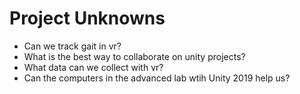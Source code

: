 # Project Unknowns
* Can we track gait in vr?
* What is the best way to collaborate on unity projects?
* What data can we collect with vr?
* Can the computers in the advanced lab wtih Unity 2019 help us?
